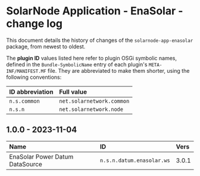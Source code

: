# SolarNode Application - EnaSolar - change log

This document details the history of changes of the `solarnode-app-enasolar` package, from
newest to oldest.

The **plugin ID** values listed here refer to plugin OSGi symbolic names, defined in the
`Bundle-SymbolicName` entry of each plugin's `META-INF/MANIFEST.MF` file. They are abbreviated to
make them shorter, using the following conventions:

| ID abbreviation | Full value                |
|:----------------|:--------------------------|
| `n.s.common`    | `net.solarnetwork.common` |
| `n.s.n`         | `net.solarnetwork.node`   |

## 1.0.0 - 2023-11-04

| Name                            | ID                        | Vers  |
|:--------------------------------|:--------------------------|:------|
| EnaSolar Power Datum DataSource | `n.s.n.datum.enasolar.ws` | 3.0.1 |
